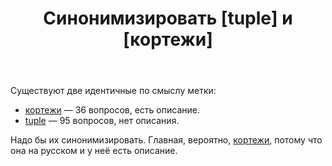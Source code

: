 ﻿---
title: "Синонимизировать [tuple] и [кортежи]"
se.owner.user_id: 559342
se.owner.display_name: "Глeб"
se.owner.link: "https://ru.meta.stackoverflow.com/users/559342/%d0%93%d0%bbe%d0%b1"
se.link: "https://ru.meta.stackoverflow.com/questions/14241/%d0%a1%d0%b8%d0%bd%d0%be%d0%bd%d0%b8%d0%bc%d0%b8%d0%b7%d0%b8%d1%80%d0%be%d0%b2%d0%b0%d1%82%d1%8c-tuple-%d0%b8-%d0%ba%d0%be%d1%80%d1%82%d0%b5%d0%b6%d0%b8"
se.question_id: 14241
se.post_type: question
---
<p>Существуют две идентичные по смыслу метки:</p>
<ul>
<li><a href="https://ru.stackoverflow.com/questions/tagged/%d0%ba%d0%be%d1%80%d1%82%d0%b5%d0%b6%d0%b8" class="post-tag" title="показать вопросы с меткой [кортежи]" aria-label="показать вопросы с меткой [кортежи]" rel="tag" aria-labelledby="tag-кортежи-tooltip-container" data-tag-menu-origin="Unknown">кортежи</a> — 36 вопросов, есть описание.</li>
<li><a href="https://ru.stackoverflow.com/questions/tagged/tuple" class="post-tag" title="показать вопросы с меткой [tuple]" aria-label="показать вопросы с меткой [tuple]" rel="tag" aria-labelledby="tag-tuple-tooltip-container" data-tag-menu-origin="Unknown">tuple</a> — 95 вопросов, нет описания.</li>
</ul>
<p>Надо бы их синонимизировать. Главная, вероятно, <a href="https://ru.stackoverflow.com/questions/tagged/%d0%ba%d0%be%d1%80%d1%82%d0%b5%d0%b6%d0%b8" class="post-tag" title="показать вопросы с меткой [кортежи]" aria-label="показать вопросы с меткой [кортежи]" rel="tag" aria-labelledby="tag-кортежи-tooltip-container" data-tag-menu-origin="Unknown">кортежи</a>, потому что она на русском и у неё есть описание.</p>
